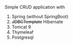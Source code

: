 Simple CRUD application with
1. Spring (without SpringBoot)
2. ~~JDBCTemplate~~ Hibernate
3. Tomcat 9
4. Thymeleaf
5. Postgresql
